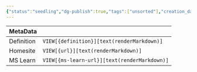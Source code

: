 ```yaml
---
{"status":"seedling","dg-publish":true,"tags":["unsorted"],"creation_date":"2024-05-09 22:22","definition":"undefined","ms-learn-url":"undefined","url":"undefined","aliases":null,"permalink":"/unsorted/public-api-generator/","dgPassFrontmatter":true}
---
```



| MetaData   |                                              |
| ---------- | -------------------------------------------- |
| Definition | `VIEW[{definition}][text(renderMarkdown)]`   |
| Homesite   | `VIEW[{url}][text(renderMarkdown)]`          |
| MS Learn   | `VIEW[{ms-learn-url}][text(renderMarkdown)]` |
